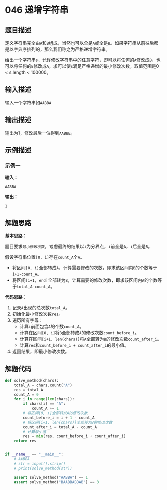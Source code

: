 # 046 递增字符串

## 题目描述

定义字符串完全由`A`和`B`组成，当然也可以全是`A`或全是`B`。如果字符串从前往后都是以字典序排列的，那么我们称之为严格递增字符串。

给出一个字符串`s`，允许修改字符串中的任意字符，即可以将任何的`A`修改成`B`，也可以将任何的`B`修改成`A`，求可以使`s`满足严格递增的最小修改次数，取值范围是0 < s.length < 100000。

## 输入描述

输入一个字符串如`AABBA`

## 输出描述

输出为1，修改最后一位得到`AABBB`。

## 示例描述

### 示例一

**输入：**
```text
AABBA
```

**输出：**
```text
1
```

## 解题思路

**基本思路：**

题目要求`最小修改次数`，考虑最终的结果以`i`为分界点，`i`前全是`A`，`i`后全是`B`。

假设字符串位置`[0, i]`存在`count_A`个`A`。
- 将区间`[0, i]`全部转成`A`，计算需要修改的次数，即求该区间内`B`的个数等于`i+1-count_A`。
- 将区间`[i+1, end]`全部转为`B`，计算需要的修改次数，即求该区间内`A`的个数等于`total_A-count_A`。

**代码思路：**

1. 记录`A`出现的总次数`total_A`。
2. 初始化最小修改次数`res`。
3. 遍历所有字母：
    - 计算`i`前面包含`A`的个数`count_A`。
    - 计算在区间`[0, i]`将`B`全部转成`A`的修改次数`count_before_i`。
    - 计算在区间`[i+1, len(chars)]`将`A`全部转为`B`的修改次数`count_after_i`。
    - 计算`res`和`count_before_i + count_after_i`的最小值。  
4. 返回结果，即最小修改次数。

## 解题代码
```python
def solve_method(chars):
    total_A = chars.count("A")
    res = total_A
    count_A = 0
    for i in range(len(chars)):
        if chars[i] == "A":
            count_A += 1
        # 将区间[0, i]全部转成A的修改次数    
        count_before_i = i + 1 - count_A
        # 将区间[i+1, len(chars)]全部转为B的修改次数
        count_after_i = total_A - count_A
        # 计算最小值
        res = min(res, count_before_i + count_after_i)
    return res


if __name__ == "__main__":
    # AABBA
    # str = input().strip()
    # print(solve_method(str))

    assert solve_method("AABBA") == 1
    assert solve_method("BAABBABBAB") == 3
```